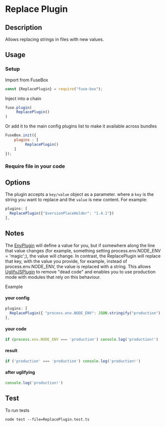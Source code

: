 # Replace Plugin

## Description
Allows replacing strings in files with new values.

## Usage

### Setup
Import from FuseBox

```js
const {ReplacePlugin} = require("fuse-box");
```

Inject into a chain

```js
fuse.plugin(
     ReplacePlugin()
)
```

Or add it to the main config plugins list to make it available across bundles

```js
FuseBox.init({
    plugins : [
         ReplacePlugin()
    ]
});
```

### Require file in your code

## Options
The plugin accepts a `key/value` object as a parameter. where a `key` is the string you want to replace and the `value` is new content. For example:

```js
plugins: [
  ReplacePlugin({"$versionPlaceHolder": "1.4.1"})
],
```

## Notes
The [EnvPlugin](#EnvPlugin) will define a value for you, but if somewhere along the line that value changes (for example, something setting process.env.NODE_ENV = 'magic';), the value will change. In contrast, the ReplacePlugin will replace that key, with the value you provide, for example, instead of process.env.NODE_ENV, the value is replaced with a string. This allows [UglifyJSPlugin](#UglifyJSPlugin) to remove "dead code" and enables you to use production mode with modules that rely on this behaviour.

Example

#### your config
```js
plugins: [
  ReplacePlugin({ "process.env.NODE_ENV": JSON.stringify("production") }),
],
```

#### your code
```js
if (process.env.NODE_ENV === 'production') console.log('production!')
```

#### result
```js
if ('production' === 'production') console.log('production!')
```

#### after uglifying
```js
console.log('production!')
```

## Test
To run tests
```
node test --file=ReplacePlugin.test.ts
```
